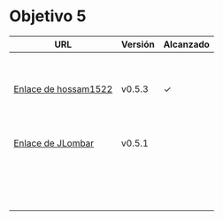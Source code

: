 # Objetivo 5


| URL                                                                     | Versión | Alcanzado |
|-------------------------------------------------------------------------|---------|-----------|
| <!-- Enlace de juanmaaf -->                                             |         |           |
| <!-- Enlace de giorgiogiovanni -->                                      |         |           |
| <!-- Enlace de juanbarearojo -->                                        |         |           |
| <!-- Enlace de sweetiepitie -->                                         |         |           |
| <!-- Enlace de jacarmona364 -->                                         |         |           |
| <!-- Enlace de lmchaves -->                                             |         |           |
| <!-- Enlace de FabriConde -->                                           |         |           |
| <!-- Enlace de FerniCuesta -->                                          |         |           |
| <!-- Enlace de adiazcencillo -->                                        |         |           |
| [Enlace de hossam1522](https://github.com/hossam1522/ModaTrack/pull/38) | v0.5.3  | ✓         |
| <!-- Enlace de clara99gf -->                                            |         |           |
| <!-- Enlace de Antoniogm03 -->                                          |         |           |
| <!-- Enlace de SantiGarvin -->                                          |         |           |
| <!-- Enlace de evaanngiil -->                                           |         |           |
| <!-- Enlace de blancagiron -->                                          |         |           |
| <!-- Enlace de GaelGoncalba -->                                         |         |           |
| <!-- Enlace de abbonno -->                                              |         |           |
| <!-- Enlace de oscargr-ugr -->                                          |         |           |
| <!-- Enlace de davidgutierrezperez -->                                  |         |           |
| <!-- Enlace de MatteoImbrosciano -->                                    |         |           |
| <!-- Enlace de Katakuri00 -->                                           |         |           |
| <!-- Enlace de MCL-2024 -->                                             |         |           |
| [Enlace de JLombar](https://github.com/JLombar/HorariosAutomatricula/pull/24)|  v0.5.1   |           |
| <!-- Enlace de joselopez10014 -->                                       |         |           |
| <!-- Enlace de mmnuria -->                                              |         |           |
| <!-- Enlace de M S C -->                                                |         |           |
| <!-- Enlace de javiernavacapa -->                                       |         |           |
| <!-- Enlace de Carlosmapego8 -->                                        |         |           |
| <!-- Enlace de Mario25402 -->                                           |         |           |
| <!-- Enlace de Pablorc7 -->                                             |         |           |
| <!-- Enlace de mrh117 -->                                               |         |           |
| <!-- Enlace de LuRDR -->                                                |         |           |
| <!-- Enlace de MarioRgzLpz -->                                          |         |           |
| <!-- Enlace de antoniorr02 -->                                          |         |           |
| <!-- Enlace de alvarorcs2002 -->                                        |         |           |
| <!-- Enlace de eigenric -->                                             |         |           |
| <!-- Enlace de enger2003 -->                                            |         |           |
| <!-- Enlace de wickeet -->                                              |         |           |
| <!-- Enlace de ChinChainis -->                                          |         |           |
| <!-- Enlace de anavaln -->                                              |         |           |
| <!-- Enlace de pablotl0 -->                                             |         |           |
